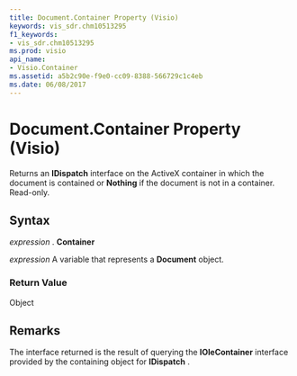 ```yaml
---
title: Document.Container Property (Visio)
keywords: vis_sdr.chm10513295
f1_keywords:
- vis_sdr.chm10513295
ms.prod: visio
api_name:
- Visio.Container
ms.assetid: a5b2c90e-f9e0-cc09-8388-566729c1c4eb
ms.date: 06/08/2017
---
```



# Document.Container Property (Visio)

Returns an **IDispatch** interface on the ActiveX container in which the document is contained or **Nothing** if the document is not in a container. Read-only.


## Syntax

 _expression_ . **Container**

 _expression_ A variable that represents a **Document** object.


### Return Value

Object


## Remarks

The interface returned is the result of querying the **IOleContainer** interface provided by the containing object for **IDispatch** .


